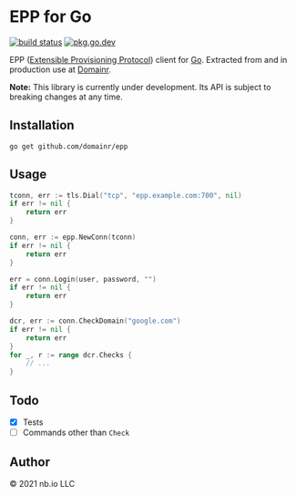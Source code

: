 # EPP for Go

[![build status](https://img.shields.io/github/workflow/status/domainr/epp/Go.svg)](https://github.com/domainr/epp/actions)
[![pkg.go.dev](https://img.shields.io/badge/docs-pkg.go.dev-blue.svg)](https://pkg.go.dev/github.com/domainr/epp)

EPP ([Extensible Provisioning Protocol](https://tools.ietf.org/html/rfc5730)) client for
[Go](https://golang.org/). Extracted from and in production use at [Domainr](https://domainr.com/).

**Note:** This library is currently under development. Its API is subject to breaking changes at any time.

## Installation

`go get github.com/domainr/epp`

## Usage

```go
tconn, err := tls.Dial("tcp", "epp.example.com:700", nil)
if err != nil {
	return err
}

conn, err := epp.NewConn(tconn)
if err != nil {
	return err
}

err = conn.Login(user, password, "")
if err != nil {
	return err
}

dcr, err := conn.CheckDomain("google.com")
if err != nil {
	return err
}
for _, r := range dcr.Checks {
	// ...
}
```

## Todo

- [X] Tests
- [ ] Commands other than `Check`

## Author

© 2021 nb.io LLC
